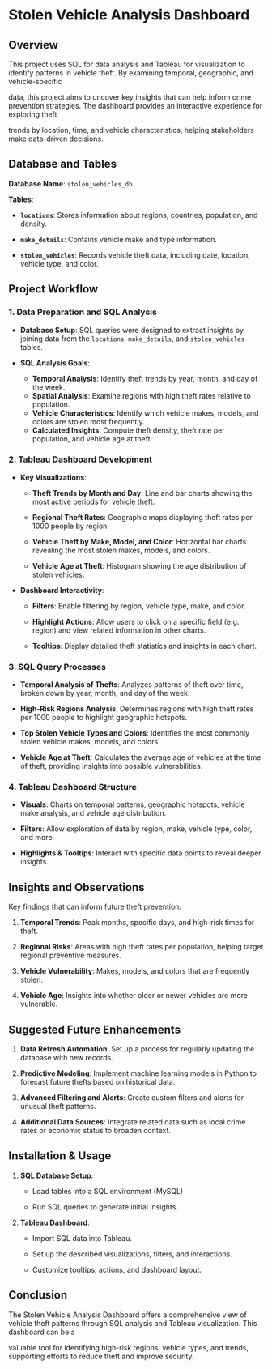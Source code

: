 # Stolen Vehicle Analysis Dashboard

## Overview

This project uses SQL for data analysis and Tableau for visualization to identify patterns in vehicle theft. By examining temporal, geographic, and vehicle-specific

data, this project aims to uncover key insights that can help inform crime prevention strategies. The dashboard provides an interactive experience for exploring theft 
 
trends by location, time, and vehicle characteristics, helping stakeholders make data-driven decisions.

## Database and Tables

**Database Name**: `stolen_vehicles_db`

**Tables**:
- **`locations`**: Stores information about regions, countries, population, and density.

- **`make_details`**: Contains vehicle make and type information.

- **`stolen_vehicles`**: Records vehicle theft data, including date, location, vehicle type, and color.

## Project Workflow

### 1. Data Preparation and SQL Analysis

- **Database Setup**: SQL queries were designed to extract insights by joining data from the `locations`, `make_details`, and `stolen_vehicles` tables.

- **SQL Analysis Goals**:

  - **Temporal Analysis**: Identify theft trends by year, month, and day of the week.
  - **Spatial Analysis**: Examine regions with high theft rates relative to population.
  - **Vehicle Characteristics**: Identify which vehicle makes, models, and colors are stolen most frequently.
  - **Calculated Insights**: Compute theft density, theft rate per population, and vehicle age at theft.

### 2. Tableau Dashboard Development

- **Key Visualizations**:

  - **Theft Trends by Month and Day**: Line and bar charts showing the most active periods for vehicle theft.

  - **Regional Theft Rates**: Geographic maps displaying theft rates per 1000 people by region.

  - **Vehicle Theft by Make, Model, and Color**: Horizontal bar charts revealing the most stolen makes, models, and colors.

  - **Vehicle Age at Theft**: Histogram showing the age distribution of stolen vehicles.

- **Dashboard Interactivity**:

  - **Filters**: Enable filtering by region, vehicle type, make, and color.

  - **Highlight Actions**: Allow users to click on a specific field (e.g., region) and view related information in other charts.

  - **Tooltips**: Display detailed theft statistics and insights in each chart.

### 3. SQL Query Processes

- **Temporal Analysis of Thefts**: Analyzes patterns of theft over time, broken down by year, month, and day of the week.

- **High-Risk Regions Analysis**: Determines regions with high theft rates per 1000 people to highlight geographic hotspots.

- **Top Stolen Vehicle Types and Colors**: Identifies the most commonly stolen vehicle makes, models, and colors.

- **Vehicle Age at Theft**: Calculates the average age of vehicles at the time of theft, providing insights into possible vulnerabilities.

### 4. Tableau Dashboard Structure

- **Visuals**: Charts on temporal patterns, geographic hotspots, vehicle make analysis, and vehicle age distribution.

- **Filters**: Allow exploration of data by region, make, vehicle type, color, and more.

- **Highlights & Tooltips**: Interact with specific data points to reveal deeper insights.

## Insights and Observations

Key findings that can inform future theft prevention:

1. **Temporal Trends**: Peak months, specific days, and high-risk times for theft.

2. **Regional Risks**: Areas with high theft rates per population, helping target regional preventive measures.

3. **Vehicle Vulnerability**: Makes, models, and colors that are frequently stolen.

4. **Vehicle Age**: Insights into whether older or newer vehicles are more vulnerable.

## Suggested Future Enhancements

1. **Data Refresh Automation**: Set up a process for regularly updating the database with new records.

2. **Predictive Modeling**: Implement machine learning models in Python to forecast future thefts based on historical data.

3. **Advanced Filtering and Alerts**: Create custom filters and alerts for unusual theft patterns.

4. **Additional Data Sources**: Integrate related data such as local crime rates or economic status to broaden context.

## Installation & Usage

1. **SQL Database Setup**:

   - Load tables into a SQL environment (MySQL)

   - Run SQL queries to generate initial insights.

2. **Tableau Dashboard**:

   - Import SQL data into Tableau.

   - Set up the described visualizations, filters, and interactions.

   - Customize tooltips, actions, and dashboard layout.

## Conclusion

The Stolen Vehicle Analysis Dashboard offers a comprehensive view of vehicle theft patterns through SQL analysis and Tableau visualization. This dashboard can be a 

valuable tool for identifying high-risk regions, vehicle types, and trends, supporting efforts to reduce theft and improve security.
